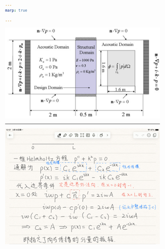 ```yaml
---
marp: true

---
```


![Alt text](image.png)

---

![Alt text](30aca6b3e7e5264a58b1c4d101ae7d5.png)

